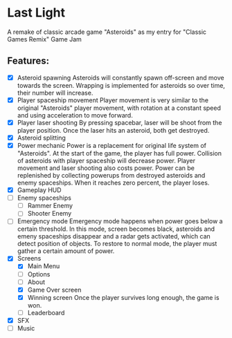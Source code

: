# Last Light
A remake of classic arcade game "Asteroids" as my entry for "Classic Games Remix" Game Jam

## Features:
- [X] Asteroid spawning
Asteroids will constantly spawn off-screen and move towards the screen. Wrapping is implemented for asteroids so over time, their number will increase.
- [X] Player spaceship movement
Player movement is very similar to the original "Asteroids" player movement, with rotation at a constant speed and using acceleration to move forward.
- [X] Player laser shooting
By pressing spacebar, laser will be shoot from the player position. Once the laser hits an asteroid, both get destroyed.
- [X] Asteroid splitting
- [X] Power mechanic
Power is a replacement for original life system of "Asteroids". At the start of the game, the player has full power. Collision of asteroids with player spaceship will decrease power. Player movement and laser shooting also costs power. Power can be replenished by collecting powerups from destroyed asteroids and enemy spaceships. When it reaches zero percent, the player loses.
- [X] Gameplay HUD
- [ ] Enemy spaceships
  - [ ] Rammer Enemy
  - [ ] Shooter Enemy
- [ ] Emergency mode
Emergency mode happens when power goes below a certain threshold. In this mode, screen becomes black, asteroids and emeny spaceships disappear and a radar gets activated, which can detect position of objects. To restore to normal mode, the player must gather a certain amount of power.
- [X] Screens
  - [X] Main Menu
  - [ ] Options
  - [ ] About
  - [X] Game Over screen
  - [X] Winning screen
Once the player survives long enough, the game is won.
  - [ ] Leaderboard
- [X] SFX
- [ ] Music